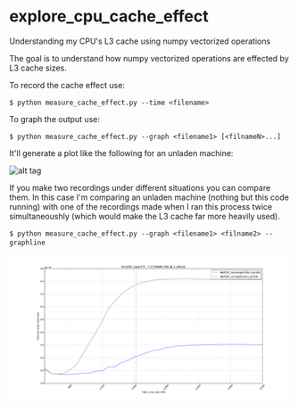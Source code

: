 explore_cpu_cache_effect
========================

Understanding my CPU's L3 cache using numpy vectorized operations

The goal is to understand how numpy vectorized operations are effected by L3 cache sizes.

To record the cache effect use:

    $ python measure_cache_effect.py --time <filename>  

To graph the output use:

    $ python measure_cache_effect.py --graph <filename1> [<filnameN>...]  

It'll generate a plot like the following for an unladen machine:

![alt tag](https://raw.github.com/ianozsvald/explore_cpu_cache_effect/e6420_nocompetition.png)

If you make two recordings under different situations you can compare them. In this case I'm comparing an unladen machine (nothing but this code running) with one of the recordings made when I ran this process twice simultaneoushly (which would make the L3 cache far more heavily used).

    $ python measure_cache_effect.py --graph <filename1> <filname2> --graphline

![alt tag](https://github.com/ianozsvald/explore_cpu_cache_effect/blob/master/e6420_nocompetition_vs_competition_line.png)


